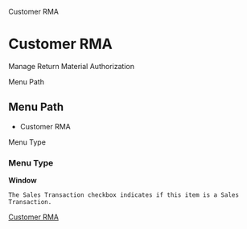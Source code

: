 
Customer RMA
# Customer RMA


Manage Return Material Authorization

Menu Path
## Menu Path



- Customer RMA

Menu Type
### Menu Type

**Window**

```
The Sales Transaction checkbox indicates if this item is a Sales Transaction.
```

[Customer RMA](functional-guide/window/window-customer-rma.md)